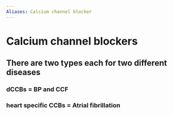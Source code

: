 ```yaml
---
Aliases: Calcium channel blocker
---
```

# Calcium channel blockers 
## There are two types each for two different diseases
### dCCBs = BP and CCF
### heart specific CCBs = Atrial fibrillation 